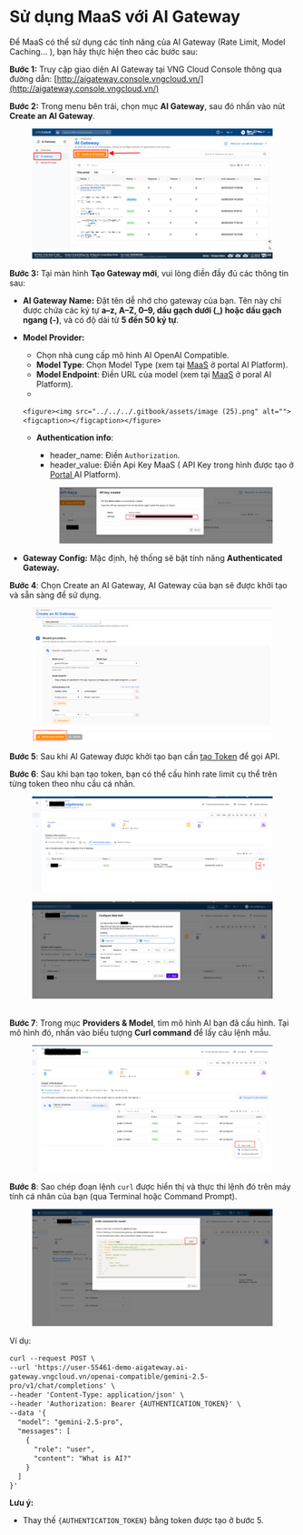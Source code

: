 # Sử dụng MaaS với AI Gateway

Để MaaS có thể sử dụng các tính năng của AI Gateway (Rate Limit, Model Caching... ), bạn hãy thực hiện theo các bước sau:

**Bước 1:** Truy cập giao diện AI Gateway tại VNG Cloud Console thông qua đường dẫn: [http://aigateway.console.vngcloud.vn/](http://aigateway.console.vngcloud.vn/)

**Bước 2:** Trong menu bên trái, chọn mục **AI Gateway**, sau đó nhấn vào nút **Create an AI Gateway**.

<figure><img src="../../../.gitbook/assets/image (5) (1) (1) (1) (2).png" alt=""><figcaption></figcaption></figure>

**Bước 3:** Tại màn hình **Tạo Gateway mới**, vui lòng điền đầy đủ các thông tin sau:

* **AI Gateway Name:** Đặt tên dễ nhớ cho gateway của bạn. Tên này chỉ được chứa các ký tự **a–z, A–Z, 0–9, dấu gạch dưới (\_) hoặc dấu gạch ngang (-)**, và có độ dài từ **5 đến 50 ký tự**.
* **Model Provider:**
  * Chọn nhà cung cấp mô hình AI OpenAI Compatible.
  * **Model Type**: Chọn Model Type (xem tại [MaaS](https://aiplatform.console.vngcloud.vn/models/md-37404b64-0656-4c85-978c-a6e1b84ea8ac) ở portal AI Platform).
  * **Model Endpoint**: Điền URL của model (xem tại [MaaS](https://aiplatform.console.vngcloud.vn/models/md-37404b64-0656-4c85-978c-a6e1b84ea8ac) ở poral AI Platform).
  *

      <figure><img src="../../../.gitbook/assets/image (25).png" alt=""><figcaption></figcaption></figure>
  *   **Authentication info**:

      * header\_name: Điền `Authorization`.
      * header\_value: Điền Api Key MaaS ( API Key trong hình được tạo ở [Portal ](https://aiplatform.console.vngcloud.vn/keys)AI Platform).

      <figure><img src="../../../.gitbook/assets/image (13) (1).png" alt="123"><figcaption></figcaption></figure>
* **Gateway Config:** Mặc định, hệ thống sẽ bật tính năng **Authenticated Gateway.**

**Bước 4**: Chọn Create an AI Gateway, AI Gateway của bạn sẽ được khởi tạo và sẵn sàng để sử dụng.

<figure><img src="../../../.gitbook/assets/image (15) (1).png" alt=""><figcaption></figcaption></figure>

**Bước 5**: Sau khi AI Gateway được khởi tạo bạn cần [tạo Token](https://docs.vngcloud.vn/vng-cloud-document/vn/ai-stack/ai-gateway/ai-gateway/lam-viec-voi-authentication-token) để gọi API.

**Bước 6**: Sau khi bạn tạo token, bạn có thể cấu hình rate limit cụ thể trên từng token theo nhu cầu cá nhân.

<figure><img src="../../../.gitbook/assets/image (7) (1).png" alt=""><figcaption></figcaption></figure>

<figure><img src="../../../.gitbook/assets/image (6) (1).png" alt=""><figcaption></figcaption></figure>

\
**Bước 7**: Trong mục **Providers & Model**, tìm mô hình AI bạn đã cấu hình. Tại mô hình đó, nhấn vào biểu tượng **Curl command** để lấy câu lệnh mẫu.

<figure><img src="../../../.gitbook/assets/image (18).png" alt=""><figcaption></figcaption></figure>

**Bước 8**: Sao chép đoạn lệnh `curl` được hiển thị và thực thi lệnh đó trên máy tính cá nhân của bạn (qua Terminal hoặc Command Prompt).

<figure><img src="../../../.gitbook/assets/image (19).png" alt=""><figcaption></figcaption></figure>

Ví dụ:

```
curl --request POST \
--url 'https://user-55461-demo-aigateway.ai-gateway.vngcloud.vn/openai-compatible/gemini-2.5-pro/v1/chat/completions' \
--header 'Content-Type: application/json' \
--header 'Authorization: Bearer {AUTHENTICATION_TOKEN}' \
--data '{
  "model": "gemini-2.5-pro",
  "messages": [
    {
      "role": "user",
      "content": "What is AI?"
    }
  ]
}'
```

**Lưu ý:**

* Thay thế `{AUTHENTICATION_TOKEN}` bằng token được tạo ở bước 5.
